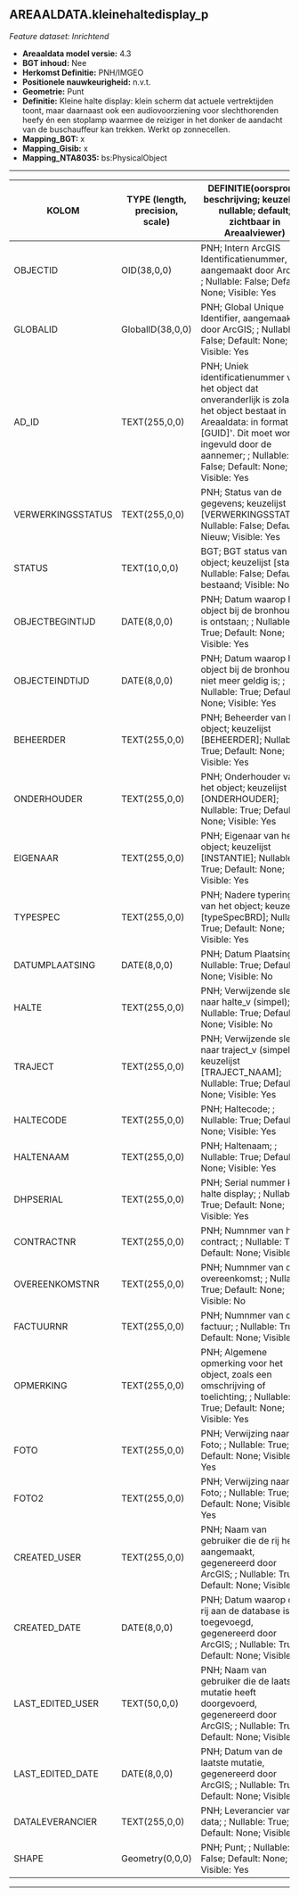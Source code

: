 ## AREAALDATA.kleinehaltedisplay_p

*Feature dataset: Inrichtend*


* __Areaaldata model versie:__ 4.3
* __BGT inhoud:__ Nee
* __Herkomst Definitie:__ PNH/IMGEO
* __Positionele nauwkeurigheid:__ n.v.t.
* __Geometrie:__ Punt
* __Definitie:__ Kleine halte display: klein scherm dat actuele vertrektijden toont, maar daarnaast ook een 
audiovoorziening voor slechthorenden heefy én een stoplamp waarmee de reiziger in het donker de aandacht van de 
buschauffeur kan trekken. Werkt op zonnecellen.
* __Mapping_BGT:__ x
* __Mapping_Gisib:__ x
* __Mapping_NTA8035:__ bs:PhysicalObject

***

|__KOLOM__                           |__TYPE (length, precision, scale)__           |__DEFINITIE__(oorsprong; beschrijving; keuzelijst; nullable; default; zichtbaar in Areaalviewer)|
|------                          	 |----          	                            |-----    |
|OBJECTID                            |OID(38,0,0)                                   |PNH; Intern ArcGIS Identificatienummer, aangemaakt door ArcGIS; ; Nullable: False; Default: None; Visible: Yes|
|GLOBALID                            |GlobalID(38,0,0)                              |PNH; Global Unique Identifier, aangemaakt door ArcGIS; ; Nullable: False; Default: None; Visible: Yes|
|AD_ID                               |TEXT(255,0,0)                                 |PNH; Uniek identificatienummer voor het object dat onveranderlijk is zolang het object bestaat in Areaaldata: in format 'AD.[GUID]'. Dit moet worden ingevuld door de aannemer; ; Nullable: False; Default: None; Visible: Yes|
|VERWERKINGSSTATUS                   |TEXT(255,0,0)                                 |PNH; Status van de gegevens; keuzelijst [VERWERKINGSSTATUS]; Nullable: False; Default: Nieuw; Visible: Yes|
|STATUS                              |TEXT(10,0,0)                                  |BGT; BGT status van het object; keuzelijst [status]; Nullable: False; Default: bestaand; Visible: No|
|OBJECTBEGINTIJD                     |DATE(8,0,0)                                   |PNH; Datum waarop het object bij de bronhouder is ontstaan; ; Nullable: True; Default: None; Visible: Yes|
|OBJECTEINDTIJD                      |DATE(8,0,0)                                   |PNH; Datum waarop het object bij de bronhouder niet meer geldig is; ; Nullable: True; Default: None; Visible: Yes|
|BEHEERDER                           |TEXT(255,0,0)                                 |PNH; Beheerder van het object; keuzelijst [BEHEERDER]; Nullable: True; Default: None; Visible: Yes|
|ONDERHOUDER                         |TEXT(255,0,0)                                 |PNH; Onderhouder van het object; keuzelijst [ONDERHOUDER]; Nullable: True; Default: None; Visible: Yes|
|EIGENAAR                            |TEXT(255,0,0)                                 |PNH; Eigenaar van het object; keuzelijst [INSTANTIE]; Nullable: True; Default: None; Visible: Yes|
|TYPESPEC                            |TEXT(255,0,0)                                 |PNH; Nadere typering van het object; keuzelijst [typeSpecBRD]; Nullable: True; Default: None; Visible: Yes|
|DATUMPLAATSING                      |DATE(8,0,0)                                   |PNH; Datum Plaatsing; ; Nullable: True; Default: None; Visible: No|
|HALTE                               |TEXT(255,0,0)                                 |PNH; Verwijzende sleutel naar halte_v (simpel); ; Nullable: True; Default: None; Visible: No|
|TRAJECT                             |TEXT(255,0,0)                                 |PNH; Verwijzende sleutel naar traject_v (simpel); keuzelijst [TRAJECT_NAAM]; Nullable: True; Default: None; Visible: Yes|
|HALTECODE                           |TEXT(255,0,0)                                 |PNH; Haltecode; ; Nullable: True; Default: None; Visible: Yes|
|HALTENAAM                           |TEXT(255,0,0)                                 |PNH; Haltenaam; ; Nullable: True; Default: None; Visible: Yes|
|DHPSERIAL                           |TEXT(255,0,0)                                 |PNH; Serial nummer klein halte display; ; Nullable: True; Default: None; Visible: Yes|
|CONTRACTNR                          |TEXT(255,0,0)                                 |PNH; Numnmer van het contract; ; Nullable: True; Default: None; Visible: No|
|OVEREENKOMSTNR                      |TEXT(255,0,0)                                 |PNH; Numnmer van de overeenkomst; ; Nullable: True; Default: None; Visible: No|
|FACTUURNR                           |TEXT(255,0,0)                                 |PNH; Numnmer van de factuur; ; Nullable: True; Default: None; Visible: No|
|OPMERKING                           |TEXT(255,0,0)                                 |PNH; Algemene opmerking voor het object, zoals een omschrijving of toelichting; ; Nullable: True; Default: None; Visible: Yes|
|FOTO                                |TEXT(255,0,0)                                 |PNH; Verwijzing naar Foto; ; Nullable: True; Default: None; Visible: Yes|
|FOTO2                               |TEXT(255,0,0)                                 |PNH; Verwijzing naar Foto; ; Nullable: True; Default: None; Visible: Yes|
|CREATED_USER                        |TEXT(255,0,0)                                 |PNH; Naam van gebruiker die de rij heeft aangemaakt, gegenereerd door ArcGIS; ; Nullable: True; Default: None; Visible: No|
|CREATED_DATE                        |DATE(8,0,0)                                   |PNH; Datum waarop de rij aan de database is toegevoegd, gegenereerd door ArcGIS; ; Nullable: True; Default: None; Visible: No|
|LAST_EDITED_USER                    |TEXT(50,0,0)                                  |PNH; Naam van gebruiker die de laatste mutatie heeft doorgevoerd, gegenereerd door ArcGIS; ; Nullable: True; Default: None; Visible: No|
|LAST_EDITED_DATE                    |DATE(8,0,0)                                   |PNH; Datum van de laatste mutatie, gegenereerd door ArcGIS; ; Nullable: True; Default: None; Visible: No|
|DATALEVERANCIER                     |TEXT(255,0,0)                                 |PNH; Leverancier van de data; ; Nullable: True; Default: None; Visible: No|
|SHAPE                               |Geometry(0,0,0)                               |PNH; Punt; ; Nullable: False; Default: None; Visible: Yes|

***
